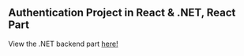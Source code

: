 ## Authentication Project in React & .NET, React Part

View the .NET backend part [here!](https://www.google.com)